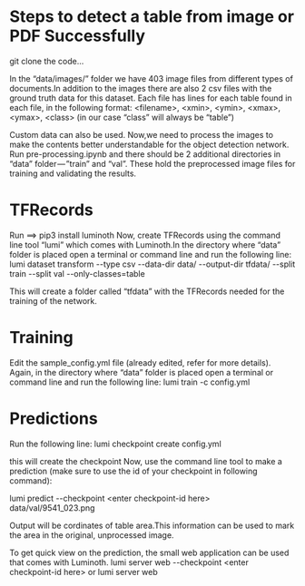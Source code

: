 # Steps to detect a table from image or PDF Successfully

git clone the code...

In the “data/images/” folder we have 403 image files from different types of documents.In addition to the images there are also 2 csv files with the ground truth data for this dataset. Each file has lines for each table found in each file, in the following format:
\<filename\>, \<xmin\>, \<ymin\>, \<xmax\>, \<ymax\>, \<class\> (in our case “class” will always be “table”)
    
Custom data can also be used.
Now,we need to process the images to make the contents better understandable for the object detection network. Run pre-processing.ipynb and there should be 2 additional directories in “data” folder — ”train” and “val”. These hold the preprocessed image files for training and validating the results.

# TFRecords

Run ==> pip3 install luminoth
Now, create TFRecords using the command line tool “lumi” which comes with Luminoth.In the directory where “data” folder is placed open a terminal or command line and run the following line:
lumi dataset transform --type csv --data-dir data/ --output-dir tfdata/ --split train --split val --only-classes=table

This will create a folder called “tfdata” with the TFRecords needed for the training of the network.
 
 
 # Training

Edit the sample_config.yml file (already edited, refer for more details). Again, in the directory where “data” folder is placed open a terminal or command line and run the following line:
lumi train -c config.yml

# Predictions

Run the following line:
lumi checkpoint create config.yml

this will create the checkpoint
Now, use the command line tool to make a prediction (make sure to use the id of your checkpoint in following command):

lumi predict --checkpoint \<enter checkpoint-id here\> data/val/9541_023.png
    
Output will be cordinates of table area.This information can be used to mark the area in the original, unprocessed image.

To get quick view on the prediction, the small web application can be used that comes with Luminoth.
lumi server web --checkpoint \<enter checkpoint-id here\>
or
lumi server web
